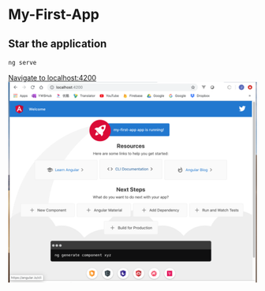 # My-First-App

## Star the application
```bash
ng serve
```
[Navigate to localhost:4200](http://localhost:4200)
![The very first web page looks like this](my-first-app.png)
